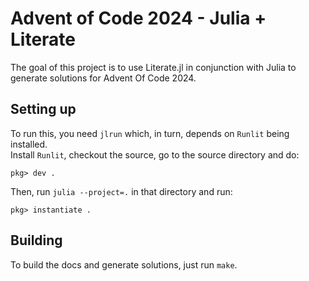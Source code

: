 # Advent of Code 2024 - Julia + Literate

The goal of this project is to use Literate.jl in conjunction with Julia to
generate solutions for Advent Of Code 2024.

## Setting up

To run this, you need `jlrun` which, in turn, depends on `Runlit` being installed.  
Install `Runlit`, checkout the source, go to the source directory and do:

```
pkg> dev .
```

Then, run `julia --project=.` in that directory and run:

```
pkg> instantiate .
```

## Building

To build the docs and generate solutions, just run `make`.

